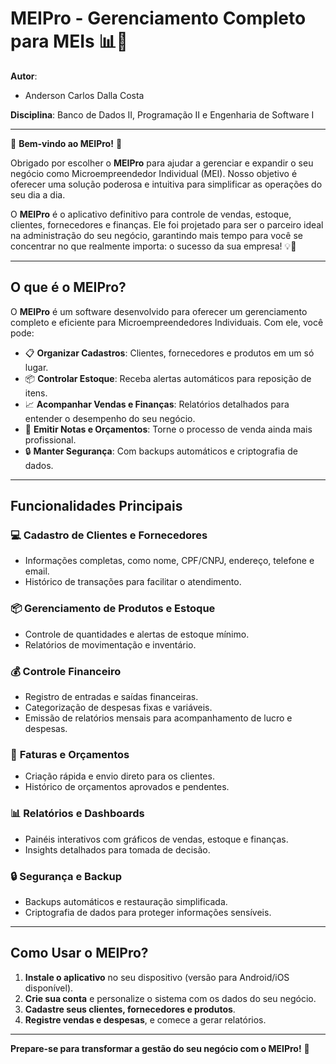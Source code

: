 # **MEIPro - Gerenciamento Completo para MEIs** 📊💼  

**Autor**:  
- Anderson Carlos Dalla Costa  

**Disciplina**: Banco de Dados II, Programação II e Engenharia de Software I 

---

👋 **Bem-vindo ao MEIPro!** 🚀  

Obrigado por escolher o **MEIPro** para ajudar a gerenciar e expandir o seu negócio como Microempreendedor Individual (MEI). Nosso objetivo é oferecer uma solução poderosa e intuitiva para simplificar as operações do seu dia a dia.  

O **MEIPro** é o aplicativo definitivo para controle de vendas, estoque, clientes, fornecedores e finanças. Ele foi projetado para ser o parceiro ideal na administração do seu negócio, garantindo mais tempo para você se concentrar no que realmente importa: o sucesso da sua empresa! 💡💼  

---

## **O que é o MEIPro?**  

O **MEIPro** é um software desenvolvido para oferecer um gerenciamento completo e eficiente para Microempreendedores Individuais. Com ele, você pode:  

- 📋 **Organizar Cadastros**: Clientes, fornecedores e produtos em um só lugar.  
- 📦 **Controlar Estoque**: Receba alertas automáticos para reposição de itens.  
- 📈 **Acompanhar Vendas e Finanças**: Relatórios detalhados para entender o desempenho do seu negócio.  
- 🧾 **Emitir Notas e Orçamentos**: Torne o processo de venda ainda mais profissional.  
- 🔒 **Manter Segurança**: Com backups automáticos e criptografia de dados.  

---

## **Funcionalidades Principais**  

### 💻 **Cadastro de Clientes e Fornecedores**  
- Informações completas, como nome, CPF/CNPJ, endereço, telefone e email.  
- Histórico de transações para facilitar o atendimento.  

### 📦 **Gerenciamento de Produtos e Estoque**  
- Controle de quantidades e alertas de estoque mínimo.  
- Relatórios de movimentação e inventário.  

### 💰 **Controle Financeiro**  
- Registro de entradas e saídas financeiras.  
- Categorização de despesas fixas e variáveis.  
- Emissão de relatórios mensais para acompanhamento de lucro e despesas.  

### 🧾 **Faturas e Orçamentos**  
- Criação rápida e envio direto para os clientes.  
- Histórico de orçamentos aprovados e pendentes.  

### 📊 **Relatórios e Dashboards**  
- Painéis interativos com gráficos de vendas, estoque e finanças.  
- Insights detalhados para tomada de decisão.  

### 🔒 **Segurança e Backup**  
- Backups automáticos e restauração simplificada.  
- Criptografia de dados para proteger informações sensíveis.  

---

## **Como Usar o MEIPro?**  

1. **Instale o aplicativo** no seu dispositivo (versão para Android/iOS disponível).  
2. **Crie sua conta** e personalize o sistema com os dados do seu negócio.  
3. **Cadastre seus clientes, fornecedores e produtos**.  
4. **Registre vendas e despesas**, e comece a gerar relatórios.    

---

**Prepare-se para transformar a gestão do seu negócio com o MEIPro!** 🌟
